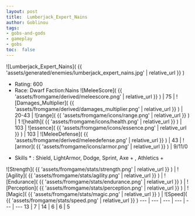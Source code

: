 ```yaml
---
layout: post
title:  Lumberjack_Expert_Nains
author: Goblinou
tags:
- gobs-and-gods
- gameplay
- gobs
toc:  false
---
```


![Lumberjack_Expert_Nains]( {{ 'assets/generated/enemies/lumberjack_expert_nains.jpg' | relative_url }} )
- Rating: 600
- Race: Dwarf  Faction:Nains
![MeleeScore]( {{ 'assets/fromgame/derived/meleescore.png' | relative_url }} ) | 75 | ![Damages_Multiplier]( {{ 'assets/fromgame/derived/damages_multiplier.png' | relative_url }} ) | 20-43 | ![range]( {{ 'assets/fromgame/icons/range.png' | relative_url }} ) | 1
![health]( {{ 'assets/fromgame/icons/health.png' | relative_url }} ) | 103 | ![essence]( {{ 'assets/fromgame/icons/essence.png' | relative_url }} ) | 103 | ![MeleeDefense]( {{ 'assets/fromgame/derived/meleedefense.png' | relative_url }} ) | 43 | ![armor]( {{ 'assets/fromgame/icons/armor.png' | relative_url }} ) | 9/11/0
* Skills * : Shield, LightArmor, Dodge, Sprint, Axe + , Athletics + 

![Strength]( {{ 'assets/fromgame/stats/strength.png' | relative_url }} ) | ![Agility]( {{ 'assets/fromgame/stats/agility.png' | relative_url }} ) | ![Endurance]( {{ 'assets/fromgame/stats/endurance.png' | relative_url }} ) | ![Perception]( {{ 'assets/fromgame/stats/perception.png' | relative_url }} ) | ![Magic]( {{ 'assets/fromgame/stats/magic.png' | relative_url }} ) | ![Speed]( {{ 'assets/fromgame/stats/speed.png' | relative_url }} )
--- | --- | --- | --- | --- | ---
13 | 7 | 14 | 6 | 6 | 5
